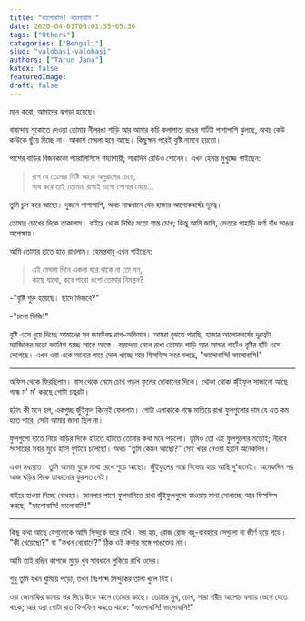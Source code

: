 ```yaml
---
title: "ভালোবাসি! ভালোবাসি!"
date: 2020-04-01T00:01:35+05:30
tags: ["Others"]
categories: ["Bengali"]
slug: "valobasi-valobasi"
authors: ["Tarun Jana"]
katex: false
featuredImage: 
draft: false
---
```


মনে করো, আমাদের ঝগড়া হয়েছে।

বারান্দায় শুকোতে দেওয়া তোমার নীলরঙা শাড়ি আর আমার কচি কলাপাতা রঙের শার্টটা পাশাপাশি ঝুলছে, অথচ কেউ কাউকে ছুঁয়ে 
দিচ্ছে না। আকাশ মেঘলা হয়ে আছে। কিছুক্ষন পরেই বৃষ্টি নামবে হয়তো।

পাশের বাড়ির বিজনকাকা প্যারালিসিসে শয্যাশায়ী; সারাদিন রেডিও শোনেন। এখন হেমন্ত মুখুজ্জে গাইছেন:

>রাগ যে তোমার মিষ্টি আরো অনুরাগের চেয়ে,\
সাধ করে তাই তোমায় রাগাই ওগো সোনার মেয়ে...

তুমি চুপ করে আছো। দুজনে পাশাপাশি, অথচ মাঝখানে যেন হাজার আলোকবর্ষের দূরত্ব।

তোমার চোখের দিকে তাকালাম। বাইরে থেকে দিঘির মতো শান্ত চোখ; কিন্তু আমি জানি, ভেতরে পাহাড়ি ঝর্ণা বাঁধ ভাঙার 
অপেক্ষায়।

আমি তোমার হাতে হাত রাখলাম। হেমন্তবাবু এখন গাইছেন:

>এই মেঘলা দিনে একলা ঘরে থাকে না তো মন,\
কাছে যাবো, কবে পাবো ওগো তোমার নিমন্ত্রন?

-"বৃষ্টি শুরু হয়েছে। ছাদে ভিজবে?"

-"চলো ভিজি!"

বৃষ্টি এসে ধুয়ে দিচ্ছে আমাদের সব জমাটবদ্ধ রাগ-অভিমান। আমরা বুঝতে পারছি, হাজার আলোকবর্ষের দূরত্বটা ম্যাজিকের 
মতো ভ্যানিশ হচ্ছে আস্তে আস্তে। বারান্দায় মেলে রাখা তোমার শাড়ি আর আমার শার্টেও বৃষ্টির ছাঁট এসে লেগেছে। এখন ওরা 
একে অন্যের গায়ে দোল খাচ্ছে আর ফিসফিস করে বলছে, "ভালোবাসি! ভালোবাসি!"

---

অফিস থেকে ফিরছিলাম। বাস থেকে নেমে চোখ পড়ল ফুলের দোকানের দিকে। থোকা থোকা জুঁইফুল সাজানো আছে। গন্ধে ম' ম' করছে 
গোটা চত্বরটা।

হঠাৎ কী মনে হল, একগুচ্ছ জুঁইফুল কিনেই ফেললাম। গোটা এলাকাকে গন্ধে মাতিয়ে রাখা ফুলগুলোর দাম যে এত কম হতে পারে, 
সেটা আমার জানা ছিল না।

ফুলগুলো হাতে নিয়ে বাড়ির দিকে হাঁটতে হাঁটতে তোমার কথা মনে পড়লো। তুমিও তো এই ফুলগুলোর মতোই; নীরবে সংসারের সবার 
মুখে হাসি ফুটিয়ে চলেছো। অথচ "তুমি কেমন আছো?" সেই খবর নেওয়া হয়নি অনেকদিন।

এখন মধ্যরাত। তুমি আমার বুকে মাথা রেখে শুয়ে আছো। জুঁইফুলের গন্ধে বিভোর হয়ে আছি দু'জনেই। অনেকদিন পর আজ ঘড়ির দিকে 
তাকানোর ফুরসত নেই।

বাইরে হাওয়া দিচ্ছে বোধহয়। জানলার পাশে ফুলদানিতে রাখা জুঁইফুলগুলো হাওয়ায় মাথা দোলাচ্ছে আর ফিসফিস করছে, 
"ভালোবাসি! ভালোবাসি!"

---

কিছু কথা আছে যেগুলোকে আমি সিন্দুকে ভরে রাখি। ভয় হয়, রোজ রোজ বহু-ব্যবহারে সেগুলো না জীর্ণ হয়ে পড়ে। "কী খেয়েছো?" 
বা "কখন বেরোবে?" ঠিক ওই কথার সঙ্গে পাঙক্তেয় নয়।

আমি তাই রঙিন কাগজে মুড়ে খুব সাবধানে লুকিয়ে রাখি ওদের।

শুধু তুমি যখন ঘুমিয়ে পড়ো, তখন নিঃশব্দে সিন্দুকের তালা খুলে দিই।

ওরা জোনাকির ডানায় ভর দিয়ে উড়ে আসে তোমার কাছে। তোমার মুখ, চোখ, সারা শরীর আলোর বন্যায় ভেসে যেতে থাকে;
আর ওরা গোটা রাত ফিসফিস করতে থাকে: "ভালোবাসি! ভালোবাসি!"